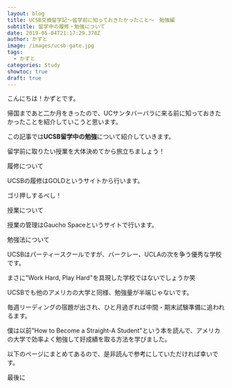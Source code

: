 ```yaml
---
layout: blog
title: UCSB交換留学記～留学前に知っておきたかったこと～　勉強編
subtitle: 留学中の履修・勉強について
date: 2019-05-04T21:17:29.378Z
author: かずと
image: /images/ucsb-gate.jpg
tags:
  - かずと
categories: Study
showtoc: true
draft: true
---
```

こんにちは！かずとです。

帰国まであと二か月をきったので、UCサンタバーバラに来る前に知っておきたかったことを紹介していこうと思います。

この記事では**UCSB留学中の勉強**について紹介していきます。 

留学前に取りたい授業を大体決めてから旅立ちましょう！



履修について

UCSBの履修はGOLDというサイトから行います。

ゴリ押しするべし！



授業について

授業の管理はGaucho Spaceというサイトで行います。



勉強法について

UCSBはパーティースクールですが、バークレー、UCLAの次を争う優秀な学校です。



まさに"Work Hard, Play Hard"を具現した学校ではないでしょうか笑



UCSBでも他のアメリカの大学と同様、勉強量が半端じゃないです。



毎週リーディングの宿題が出され、ひと月過ぎれば中間・期末試験準備に追われるます。



僕は以前"How to Become a Straight-A Student"という本を読んで、アメリカの大学で効率よく勉強して好成績を取る方法を学びました。



以下のページにまとめてあるので、是非読んで参考にしていただければ幸いです。





最後に
